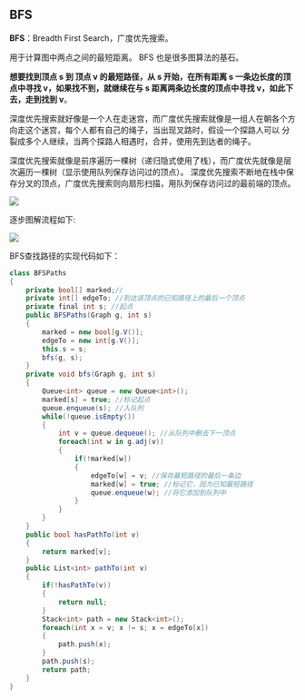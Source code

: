 ## BFS

**BFS**：Breadth First Search，广度优先搜索。

用于计算图中两点之间的最短距离。
BFS 也是很多图算法的基石。

**想要找到顶点 s 到 顶点 v 的最短路径，从 s 开始，在所有距离 s 一条边长度的顶点中寻找 v，如果找不到，就继续在与 s 距离两条边长度的顶点中寻找 v，如此下去，走到找到 v**。

深度优先搜索就好像是一个人在走迷宫，而广度优先搜索就像是一组人在朝各个方向走这个迷宫，每个人都有自己的绳子，当出现叉路时，假设一个探路人可以 
分裂成多个人继续，当两个探路人相遇时，合并，使用先到达者的绳子。

深度优先搜索就像是前序遍历一棵树（递归隐式使用了栈），而广度优先就像是层次遍历一棵树（显示使用队列保存访问过的顶点）。
深度优先搜索不断地在栈中保存分叉的顶点，广度优先搜索则向扇形扫描，用队列保存访问过的最前端的顶点。

![](https://img-blog.csdn.net/20171106232439314?watermark/2/text/aHR0cDovL2Jsb2cuY3Nkbi5uZXQvY3VpdA==/font/5a6L5L2T/fontsize/400/fill/I0JBQkFCMA==/dissolve/70/gravity/SouthEast)

逐步图解流程如下:

![](https://img-blog.csdn.net/20171106233144772?watermark/2/text/aHR0cDovL2Jsb2cuY3Nkbi5uZXQvY3VpdA==/font/5a6L5L2T/fontsize/400/fill/I0JBQkFCMA==/dissolve/70/gravity/SouthEast)

BFS查找路径的实现代码如下：

``` C#
class BFSPaths
{
    private bool[] marked;//
    private int[] edgeTo; //到达该顶点的已知路径上的最后一个顶点
    private final int s; //起点
    public BFSPaths(Graph g, int s)
    {
        marked = new bool[g.V()];
        edgeTo = new int[g.V()];
        this.s = s;
        bfs(g, s);
    }
    private void bfs(Graph g, int s)
    {
        Queue<int> queue = new Queue<int>();
        marked[s] = true; //标记起点
        queue.enqueue(s); //入队列
        while(!queue.isEmpty())
        {
            int v = queue.dequeue(); //从队列中删去下一顶点
            foreach(int w in g.adj(v))
            {
                if(!marked[w])
                {
                    edgeTo[w] = v; //保存最短路径的最后一条边
                    marked[w] = true; //标记它，因为已知最短路径
                    queue.enqueue(w); //将它添加到队列中
                }               
            }
        }
    }
    public bool hasPathTo(int v)
    {
        return marked[v];
    }
    public List<int> pathTo(int v)
    {
        if(!hasPathTo(v))
        {
            return null;
        }
        Stack<int> path = new Stack<int>();
        foreach(int x = v; x != s; x = edgeTo[x])
        {
            path.push(x);
        }
        path.push(s);
        return path;
    }
}
```
